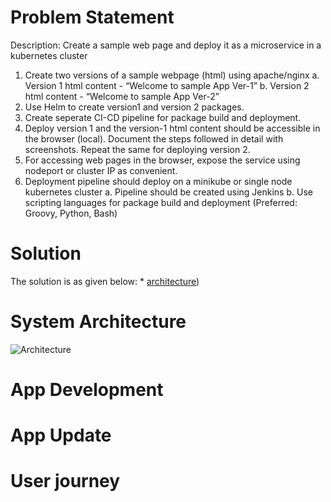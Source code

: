 # Problem Statement

Description: Create a sample web page and deploy it as a microservice in a kubernetes cluster
1. Create two versions of a sample webpage (html) using apache/nginx
    a. Version 1 html content - “Welcome to sample App Ver-1”
    b. Version 2 html content - “Welcome to sample App Ver-2”
2. Use Helm to create version1 and version 2 packages.
3. Create seperate CI-CD pipeline for package build and deployment.
4. Deploy version 1 and the version-1 html content should be accessible in the browser (local). Document the steps followed in detail with screenshots. Repeat the same for deploying version 2.
5. For accessing web pages in the browser, expose the service using nodeport or cluster IP as convenient.
6. Deployment pipeline should deploy on a minikube or single node kubernetes cluster
    a. Pipeline should be created using Jenkins
    b. Use scripting languages for package build and deployment (Preferred: Groovy, Python, Bash)

# Solution
The solution is as given below:
    * [architecture](#architecture))

# System Architecture <a name="architecture"></a>
![Architecture](espa.png)

# App Development 

# App Update

# User journey

